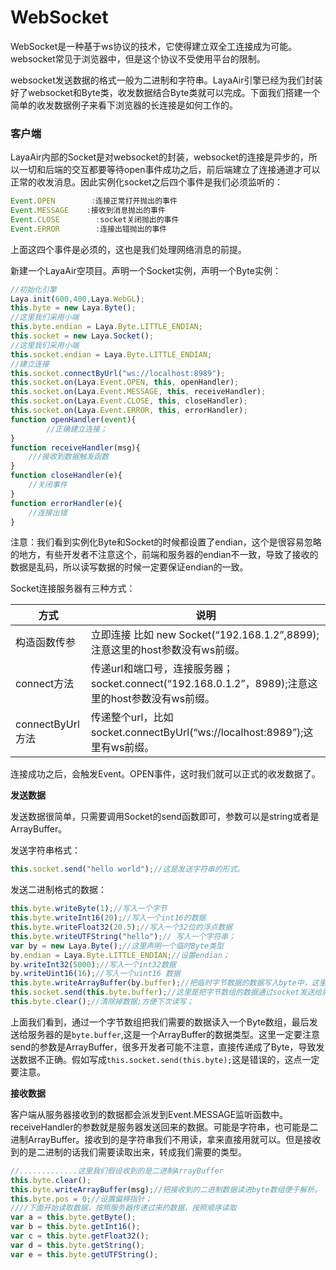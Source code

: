 # WebSocket

WebSocket是一种基于ws协议的技术，它使得建立双全工连接成为可能。websocket常见于浏览器中，但是这个协议不受使用平台的限制。

websocket发送数据的格式一般为二进制和字符串。LayaAir引擎已经为我们封装好了websocket和Byte类，收发数据结合Byte类就可以完成。下面我们搭建一个简单的收发数据例子来看下浏览器的长连接是如何工作的。

### 客户端

LayaAir内部的Socket是对websocket的封装，websocket的连接是异步的，所以一切和后端的交互都要等待open事件成功之后，前后端建立了连接通道才可以正常的收发消息。因此实例化socket之后四个事件是我们必须监听的：

```typescript
Event.OPEN        :连接正常打开抛出的事件
Event.MESSAGE    :接收到消息抛出的事件
Event.CLOSE        :socket关闭抛出的事件
Event.ERROR        :连接出错抛出的事件
```

上面这四个事件是必须的，这也是我们处理网络消息的前提。

新建一个LayaAir空项目。声明一个Socket实例，声明一个Byte实例：

```typescript
//初始化引擎
Laya.init(600,400,Laya.WebGL);
this.byte = new Laya.Byte();
//这里我们采用小端
this.byte.endian = Laya.Byte.LITTLE_ENDIAN;
this.socket = new Laya.Socket();
//这里我们采用小端
this.socket.endian = Laya.Byte.LITTLE_ENDIAN;
//建立连接
this.socket.connectByUrl("ws://localhost:8989");
this.socket.on(Laya.Event.OPEN, this, openHandler);
this.socket.on(Laya.Event.MESSAGE, this, receiveHandler);
this.socket.on(Laya.Event.CLOSE, this, closeHandler);
this.socket.on(Laya.Event.ERROR, this, errorHandler);
function openHandler(event){
        //正确建立连接；
}
function receiveHandler(msg){
    ///接收到数据触发函数
}
function closeHandler(e){
    //关闭事件
}
function errorHandler(e){
    //连接出错
}
```

注意：我们看到实例化Byte和Socket的时候都设置了endian，这个是很容易忽略的地方，有些开发者不注意这个，前端和服务器的endian不一致，导致了接收的数据是乱码，所以读写数据的时候一定要保证endian的一致。

Socket连接服务器有三种方式：

| 方式             | 说明                                       |
| -------------- | ---------------------------------------- |
| 构造函数传参         | 立即连接 比如 new Socket(“192.168.1.2”,8899);注意这里的host参数没有ws前缀。 |
| connect方法      | 传递url和端口号，连接服务器；socket.connect(“192.168.0.1.2”，8989);注意这里的host参数没有ws前缀。 |
| connectByUrl方法 | 传递整个url，比如 socket.connectByUrl(“ws://localhost:8989”);这里有ws前缀。 |

连接成功之后，会触发Event。OPEN事件，这时我们就可以正式的收发数据了。

**发送数据**

发送数据很简单，只需要调用Socket的send函数即可，参数可以是string或者是ArrayBuffer。

发送字符串格式：

```typescript
this.socket.send("hello world");//这是发送字符串的形式。
```

发送二进制格式的数据：

```typescript
this.byte.writeByte(1);//写入一个字节
this.byte.writeInt16(20);//写入一个int16的数据
this.byte.writeFloat32(20.5);//写入一个32位的浮点数据
this.byte.writeUTFString("hello");// 写入一个字符串；
var by = new Laya.Byte();//这里声明一个临时Byte类型
by.endian = Laya.Byte.LITTLE_ENDIAN;//设置endian；
by.writeInt32(5000);//写入一个int32数据
by.writeUint16(16);//写入一个uint16 数据
this.byte.writeArrayBuffer(by.buffer);//把临时字节数据的数据写入byte中，这里注意写入的是by.buffer;
this.socket.send(this.byte.buffer);//这里是把字节数组的数据通过socket发送给服务器。
this.byte.clear();//清除掉数据;方便下次读写；
```

上面我们看到，通过一个字节数组把我们需要的数据读入一个Byte数组，最后发送给服务器的是`byte.buffer`,这是一个ArrayBuffer的数据类型。这里一定要注意send的参数是ArrayBuffer，很多开发者可能不注意，直接传递成了Byte，导致发送数据不正确。假如写成`this.socket.send(this.byte);`这是错误的，这点一定要注意。

**接收数据**

 客户端从服务器接收到的数据都会派发到Event.MESSAGE监听函数中。receiveHandler的参数就是服务器发送回来的数据。可能是字符串，也可能是二进制ArrayBuffer。接收到的是字符串我们不用读，拿来直接用就可以。但是接收到的是二进制的话我们需要读取出来，转成我们需要的类型。

```typescript
//.............这里我们假设收到的是二进制ArrayBuffer
this.byte.clear();
this.byte.writeArrayBuffer(msg);//把接收到的二进制数据读进byte数组便于解析。
this.byte.pos = 0;//设置偏移指针；
////下面开始读取数据，按照服务器传递过来的数据，按照顺序读取
var a = this.byte.getByte();
var b = this.byte.getInt16();
var c = this.byte.getFloat32();
var d = this.byte.getString();
var e = this.byte.getUTFString();
```